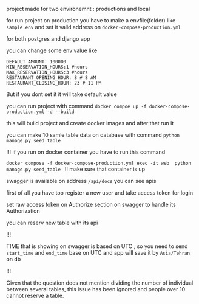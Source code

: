 project made for two environemnt : productions and local 

for run project on production you have to make a envfile(folder) like `sample.env` and set it valid address on `docker-compose-production.yml`

for both postgres and django app 

you can change some env value like 
```
DEFAULT_AMOUNT: 100000 
MIN_RESERVATION_HOURS:1 #hours
MAX_RESERVATION_HOURS:3 #hours
RESTAURANT_OPENING_HOUR: 8 # 8 AM
RESTAURANT_CLOSING_HOUR: 23 # 11 PM

```
But if you dont set it it will take default value 



you can run project with command `docker compoe up -f docker-compose-production.yml -d --build` 

this will build project and create docker images and after that run it 

you can make 10 samle table data on database with command `python manage.py seed_table` 

!!! if you run on docker container you have to run this command 


`docker compose -f docker-compose-production.yml exec -it web  python manage.py seed_table `  !! make sure that container is up 


swagger is available on address `/api/docs` you can see apis 

first of all you have too register a new user and take access token for login 

set raw access token on Authorize section on swagger to handle its Authorization 

you can reserv new table with its api 


!!!

TIME that is showing on swagger is based on UTC , so you need to send `start_time` and `end_time` base on UTC and app will save it by  `Asia/Tehran` on db 

!!!


Given that the question does not mention dividing the number of individual between several tables, this issue has been ignored and people over 10 cannot reserve a table.



